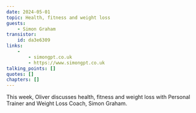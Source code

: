 ```yaml
---
date: 2024-05-01
topic: Health, fitness and weight loss
guests:
    - Simon Graham
transistor:
    id: da3e6309
links:
    -
        - simongpt.co.uk
        - https://www.simongpt.co.uk
talking_points: []
quotes: []
chapters: []
---
```


This week, Oliver discusses health, fitness and weight loss with Personal Trainer and Weight Loss Coach, Simon Graham.
